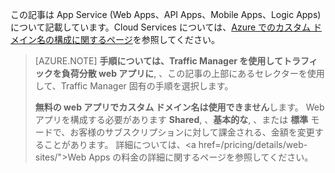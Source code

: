 この記事は App Service (Web Apps、API Apps、Mobile Apps、Logic Apps) について記載しています。Cloud Services については、<a href="/develop/net/common-tasks/custom-dns/">Azure でのカスタム ドメイン名の構成に関するページ</a>を参照してください。

> [AZURE.NOTE]  **手順については、Traffic Manager を使用してトラフィックを負荷分散 web アプリに**, 、この記事の上部にあるセレクターを使用して、Traffic Manager 固有の手順を選択します。
>
> **無料の web アプリでカスタム ドメイン名は使用できません**します。 Web アプリを構成する必要があります **Shared**, 、**基本的な**, 、または **標準** モードで、お客様のサブスクリプションに対して課金される、金額を変更することがあります。 詳細については、<a href=/pricing/details/web-sites/">Web Apps の料金の詳細</a>に関するページを参照してください。

